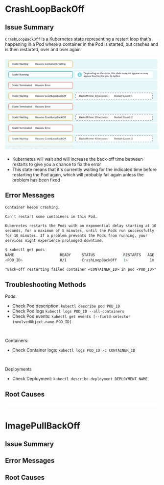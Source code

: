 # CrashLoopBackOff

## Issue Summary

`CrashLoopBackOff` is a Kubernetes state representing a restart loop that's happening in a Pod where a container in the Pod is started, but crashes and is then restarted, over and over again

![](https://github.com/JonmarCorpuz/LetsLearn/blob/main/Assets/More%20Assets/Screenshot%202024-12-16%20220824.png)

- Kubernetes will wait and will increase the back-off time between restarts to give you a chance to fix the error
- This state means that it's currently waiting for the indicated time before restarting the Pod again, which will probably fail again unless the problem has been fixed

## Error Messages

```Text
Container keeps crashing.
```
```Text
Can’t restart some containers in this Pod.
```
```Text
Kubernetes restarts the Pods with an exponential delay starting at 10 seconds, for a maximum of 5 minutes, until the Pods run successfully for 10 minutes. If a problem prevents the Pods from running, your services might experience prolonged downtime.
```
```Bash
$ kubectl get pods
NAME                     READY     STATUS             RESTARTS   AGE
<POD_ID>                 0/1       CrashLoopBackOff   1>          1m
```
```Text
"Back-off restarting failed container <CONTAINER_ID> in pod <POD_ID>"
```

## Troubleshooting Methods

Pods:
- Check Pod description: `kubectl describe pod POD_ID`
- Check Pod logs `kubectl logs POD_ID --all-containers`
- Check Pod events: `kubectl get events [--field-selector involvedObject.name-POD_ID]`

<br>

Containers:
- Check Container logs: `kubectl logs POD_ID -c CONTAINER_ID`

<br>

Deployments
- Check Deployment: `kubectl describe deployment DEPLOYMENT_NAME`

## Root Causes
  
![](https://github.com/JonmarCorpuz/LetsLearn/blob/main/Assets/Whitespace.png)

# ImagePullBackOff

## Issue Summary

## Error Messages

## Root Causes
